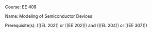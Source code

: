 




Course: EE 408

Name: Modeling of Semiconductor Devices

Prerequisite(s): ([[EL 202]] or [[EE 202]]) and ([[EL 204]] or [[EE 307]])